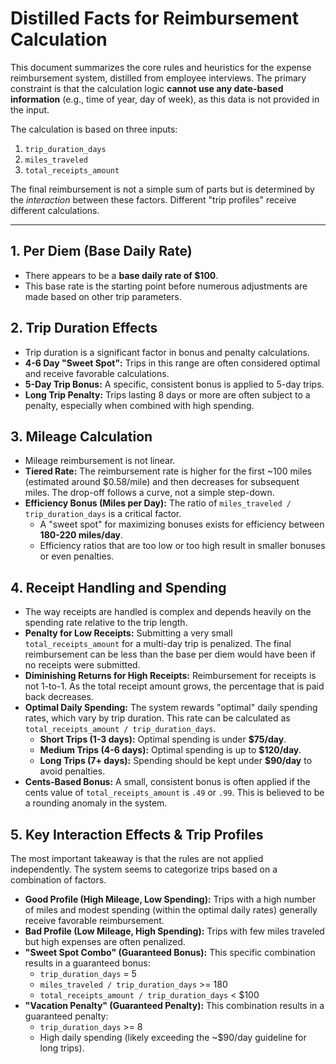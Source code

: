 # Distilled Facts for Reimbursement Calculation

This document summarizes the core rules and heuristics for the expense reimbursement system, distilled from employee interviews. The primary constraint is that the calculation logic **cannot use any date-based information** (e.g., time of year, day of week), as this data is not provided in the input.

The calculation is based on three inputs:
1.  `trip_duration_days`
2.  `miles_traveled`
3.  `total_receipts_amount`

The final reimbursement is not a simple sum of parts but is determined by the *interaction* between these factors. Different "trip profiles" receive different calculations.

---

## 1. Per Diem (Base Daily Rate)

*   There appears to be a **base daily rate of $100**.
*   This base rate is the starting point before numerous adjustments are made based on other trip parameters.

## 2. Trip Duration Effects

*   Trip duration is a significant factor in bonus and penalty calculations.
*   **4-6 Day "Sweet Spot":** Trips in this range are often considered optimal and receive favorable calculations.
*   **5-Day Trip Bonus:** A specific, consistent bonus is applied to 5-day trips.
*   **Long Trip Penalty:** Trips lasting 8 days or more are often subject to a penalty, especially when combined with high spending.

## 3. Mileage Calculation

*   Mileage reimbursement is not linear.
*   **Tiered Rate:** The reimbursement rate is higher for the first ~100 miles (estimated around $0.58/mile) and then decreases for subsequent miles. The drop-off follows a curve, not a simple step-down.
*   **Efficiency Bonus (Miles per Day):** The ratio of `miles_traveled / trip_duration_days` is a critical factor.
    *   A "sweet spot" for maximizing bonuses exists for efficiency between **180-220 miles/day**.
    *   Efficiency ratios that are too low or too high result in smaller bonuses or even penalties.

## 4. Receipt Handling and Spending

*   The way receipts are handled is complex and depends heavily on the spending rate relative to the trip length.
*   **Penalty for Low Receipts:** Submitting a very small `total_receipts_amount` for a multi-day trip is penalized. The final reimbursement can be less than the base per diem would have been if no receipts were submitted.
*   **Diminishing Returns for High Receipts:** Reimbursement for receipts is not 1-to-1. As the total receipt amount grows, the percentage that is paid back decreases.
*   **Optimal Daily Spending:** The system rewards "optimal" daily spending rates, which vary by trip duration. This rate can be calculated as `total_receipts_amount / trip_duration_days`.
    *   **Short Trips (1-3 days):** Optimal spending is under **$75/day**.
    *   **Medium Trips (4-6 days):** Optimal spending is up to **$120/day**.
    *   **Long Trips (7+ days):** Spending should be kept under **$90/day** to avoid penalties.
*   **Cents-Based Bonus:** A small, consistent bonus is often applied if the cents value of `total_receipts_amount` is `.49` or `.99`. This is believed to be a rounding anomaly in the system.

## 5. Key Interaction Effects & Trip Profiles

The most important takeaway is that the rules are not applied independently. The system seems to categorize trips based on a combination of factors.

*   **Good Profile (High Mileage, Low Spending):** Trips with a high number of miles and modest spending (within the optimal daily rates) generally receive favorable reimbursement.
*   **Bad Profile (Low Mileage, High Spending):** Trips with few miles traveled but high expenses are often penalized.
*   **"Sweet Spot Combo" (Guaranteed Bonus):** This specific combination results in a guaranteed bonus:
    *   `trip_duration_days` = 5
    *   `miles_traveled / trip_duration_days` >= 180
    *   `total_receipts_amount / trip_duration_days` < $100
*   **"Vacation Penalty" (Guaranteed Penalty):** This combination results in a guaranteed penalty:
    *   `trip_duration_days` >= 8
    *   High daily spending (likely exceeding the ~$90/day guideline for long trips).